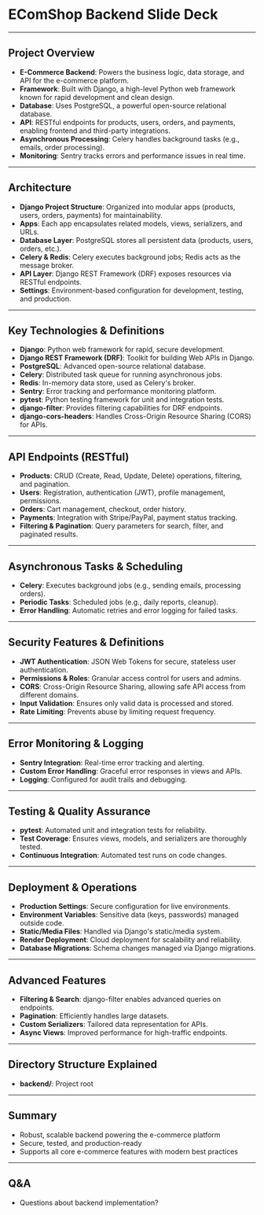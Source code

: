 # EComShop Backend Slide Deck

---

## Project Overview

- **E-Commerce Backend**: Powers the business logic, data storage, and API for the e-commerce platform.
- **Framework**: Built with Django, a high-level Python web framework known for rapid development and clean design.
- **Database**: Uses PostgreSQL, a powerful open-source relational database.
- **API**: RESTful endpoints for products, users, orders, and payments, enabling frontend and third-party integrations.
- **Asynchronous Processing**: Celery handles background tasks (e.g., emails, order processing).
- **Monitoring**: Sentry tracks errors and performance issues in real time.

---

## Architecture

- **Django Project Structure**: Organized into modular apps (products, users, orders, payments) for maintainability.
- **Apps**: Each app encapsulates related models, views, serializers, and URLs.
- **Database Layer**: PostgreSQL stores all persistent data (products, users, orders, etc.).
- **Celery & Redis**: Celery executes background jobs; Redis acts as the message broker.
- **API Layer**: Django REST Framework (DRF) exposes resources via RESTful endpoints.
- **Settings**: Environment-based configuration for development, testing, and production.

---

## Key Technologies & Definitions

- **Django**: Python web framework for rapid, secure development.
- **Django REST Framework (DRF)**: Toolkit for building Web APIs in Django.
- **PostgreSQL**: Advanced open-source relational database.
- **Celery**: Distributed task queue for running asynchronous jobs.
- **Redis**: In-memory data store, used as Celery's broker.
- **Sentry**: Error tracking and performance monitoring platform.
- **pytest**: Python testing framework for unit and integration tests.
- **django-filter**: Provides filtering capabilities for DRF endpoints.
- **django-cors-headers**: Handles Cross-Origin Resource Sharing (CORS) for APIs.

---

## API Endpoints (RESTful)

- **Products**: CRUD (Create, Read, Update, Delete) operations, filtering, and pagination.
- **Users**: Registration, authentication (JWT), profile management, permissions.
- **Orders**: Cart management, checkout, order history.
- **Payments**: Integration with Stripe/PayPal, payment status tracking.
- **Filtering & Pagination**: Query parameters for search, filter, and paginated results.

---

## Asynchronous Tasks & Scheduling

- **Celery**: Executes background jobs (e.g., sending emails, processing orders).
- **Periodic Tasks**: Scheduled jobs (e.g., daily reports, cleanup).
- **Error Handling**: Automatic retries and error logging for failed tasks.

---

## Security Features & Definitions

- **JWT Authentication**: JSON Web Tokens for secure, stateless user authentication.
- **Permissions & Roles**: Granular access control for users and admins.
- **CORS**: Cross-Origin Resource Sharing, allowing safe API access from different domains.
- **Input Validation**: Ensures only valid data is processed and stored.
- **Rate Limiting**: Prevents abuse by limiting request frequency.

---

## Error Monitoring & Logging

- **Sentry Integration**: Real-time error tracking and alerting.
- **Custom Error Handling**: Graceful error responses in views and APIs.
- **Logging**: Configured for audit trails and debugging.

---

## Testing & Quality Assurance

- **pytest**: Automated unit and integration tests for reliability.
- **Test Coverage**: Ensures views, models, and serializers are thoroughly tested.
- **Continuous Integration**: Automated test runs on code changes.

---

## Deployment & Operations

- **Production Settings**: Secure configuration for live environments.
- **Environment Variables**: Sensitive data (keys, passwords) managed outside code.
- **Static/Media Files**: Handled via Django's static/media system.
- **Render Deployment**: Cloud deployment for scalability and reliability.
- **Database Migrations**: Schema changes managed via Django migrations.

---

## Advanced Features

- **Filtering & Search**: django-filter enables advanced queries on endpoints.
- **Pagination**: Efficiently handles large datasets.
- **Custom Serializers**: Tailored data representation for APIs.
- **Async Views**: Improved performance for high-traffic endpoints.

---

## Directory Structure Explained

- **backend/**: Project root

---

## Summary

- Robust, scalable backend powering the e-commerce platform
- Secure, tested, and production-ready
- Supports all core e-commerce features with modern best practices

---

## Q&A

- Questions about backend implementation?

